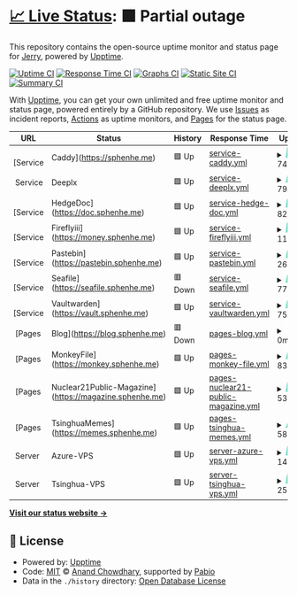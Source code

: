 # [📈 Live Status](https://status.sphenhe.me): <!--live status--> **🟧 Partial outage**

This repository contains the open-source uptime monitor and status page for [Jerry](https://status.sphenhe.me), powered by [Upptime](https://github.com/upptime/upptime).

[![Uptime CI](https://github.com/SphenHe/upptime/workflows/Uptime%20CI/badge.svg)](https://github.com/SphenHe/upptime/actions?query=workflow%3A%22Uptime+CI%22)
[![Response Time CI](https://github.com/SphenHe/upptime/workflows/Response%20Time%20CI/badge.svg)](https://github.com/SphenHe/upptime/actions?query=workflow%3A%22Response+Time+CI%22)
[![Graphs CI](https://github.com/SphenHe/upptime/workflows/Graphs%20CI/badge.svg)](https://github.com/SphenHe/upptime/actions?query=workflow%3A%22Graphs+CI%22)
[![Static Site CI](https://github.com/SphenHe/upptime/workflows/Static%20Site%20CI/badge.svg)](https://github.com/SphenHe/upptime/actions?query=workflow%3A%22Static+Site+CI%22)
[![Summary CI](https://github.com/SphenHe/upptime/workflows/Summary%20CI/badge.svg)](https://github.com/SphenHe/upptime/actions?query=workflow%3A%22Summary+CI%22)

With [Upptime](https://upptime.js.org), you can get your own unlimited and free uptime monitor and status page, powered entirely by a GitHub repository. We use [Issues](https://github.com/SphenHe/upptime/issues) as incident reports, [Actions](https://github.com/SphenHe/upptime/actions) as uptime monitors, and [Pages](https://status.sphenhe.me) for the status page.

<!--start: status pages-->
<!-- This summary is generated by Upptime (https://github.com/upptime/upptime) -->
<!-- Do not edit this manually, your changes will be overwritten -->
<!-- prettier-ignore -->
| URL | Status | History | Response Time | Uptime |
| --- | ------ | ------- | ------------- | ------ |
| <img alt="" src="https://icons.duckduckgo.com/ip3/sphenhe.me.ico" height="13"> [Service | Caddy](https://sphenhe.me) | 🟩 Up | [service-caddy.yml](https://github.com/SphenHe/upptime/commits/HEAD/history/service-caddy.yml) | <details><summary><img alt="Response time graph" src="./graphs/service-caddy/response-time-week.png" height="20"> 740ms</summary><br><a href="https://status.sphenhe.me/history/service-caddy"><img alt="Response time 677" src="https://img.shields.io/endpoint?url=https%3A%2F%2Fraw.githubusercontent.com%2FSphenHe%2Fupptime%2FHEAD%2Fapi%2Fservice-caddy%2Fresponse-time.json"></a><br><a href="https://status.sphenhe.me/history/service-caddy"><img alt="24-hour response time 713" src="https://img.shields.io/endpoint?url=https%3A%2F%2Fraw.githubusercontent.com%2FSphenHe%2Fupptime%2FHEAD%2Fapi%2Fservice-caddy%2Fresponse-time-day.json"></a><br><a href="https://status.sphenhe.me/history/service-caddy"><img alt="7-day response time 740" src="https://img.shields.io/endpoint?url=https%3A%2F%2Fraw.githubusercontent.com%2FSphenHe%2Fupptime%2FHEAD%2Fapi%2Fservice-caddy%2Fresponse-time-week.json"></a><br><a href="https://status.sphenhe.me/history/service-caddy"><img alt="30-day response time 710" src="https://img.shields.io/endpoint?url=https%3A%2F%2Fraw.githubusercontent.com%2FSphenHe%2Fupptime%2FHEAD%2Fapi%2Fservice-caddy%2Fresponse-time-month.json"></a><br><a href="https://status.sphenhe.me/history/service-caddy"><img alt="1-year response time 677" src="https://img.shields.io/endpoint?url=https%3A%2F%2Fraw.githubusercontent.com%2FSphenHe%2Fupptime%2FHEAD%2Fapi%2Fservice-caddy%2Fresponse-time-year.json"></a></details> | <details><summary><a href="https://status.sphenhe.me/history/service-caddy">100.00%</a></summary><a href="https://status.sphenhe.me/history/service-caddy"><img alt="All-time uptime 91.48%" src="https://img.shields.io/endpoint?url=https%3A%2F%2Fraw.githubusercontent.com%2FSphenHe%2Fupptime%2FHEAD%2Fapi%2Fservice-caddy%2Fuptime.json"></a><br><a href="https://status.sphenhe.me/history/service-caddy"><img alt="24-hour uptime 100.00%" src="https://img.shields.io/endpoint?url=https%3A%2F%2Fraw.githubusercontent.com%2FSphenHe%2Fupptime%2FHEAD%2Fapi%2Fservice-caddy%2Fuptime-day.json"></a><br><a href="https://status.sphenhe.me/history/service-caddy"><img alt="7-day uptime 100.00%" src="https://img.shields.io/endpoint?url=https%3A%2F%2Fraw.githubusercontent.com%2FSphenHe%2Fupptime%2FHEAD%2Fapi%2Fservice-caddy%2Fuptime-week.json"></a><br><a href="https://status.sphenhe.me/history/service-caddy"><img alt="30-day uptime 74.49%" src="https://img.shields.io/endpoint?url=https%3A%2F%2Fraw.githubusercontent.com%2FSphenHe%2Fupptime%2FHEAD%2Fapi%2Fservice-caddy%2Fuptime-month.json"></a><br><a href="https://status.sphenhe.me/history/service-caddy"><img alt="1-year uptime 91.48%" src="https://img.shields.io/endpoint?url=https%3A%2F%2Fraw.githubusercontent.com%2FSphenHe%2Fupptime%2FHEAD%2Fapi%2Fservice-caddy%2Fuptime-year.json"></a></details>
| <img alt="" src="https://icons.duckduckgo.com/ip3/null.ico" height="13"> Service | Deeplx | 🟩 Up | [service-deeplx.yml](https://github.com/SphenHe/upptime/commits/HEAD/history/service-deeplx.yml) | <details><summary><img alt="Response time graph" src="./graphs/service-deeplx/response-time-week.png" height="20"> 794ms</summary><br><a href="https://status.sphenhe.me/history/service-deeplx"><img alt="Response time 687" src="https://img.shields.io/endpoint?url=https%3A%2F%2Fraw.githubusercontent.com%2FSphenHe%2Fupptime%2FHEAD%2Fapi%2Fservice-deeplx%2Fresponse-time.json"></a><br><a href="https://status.sphenhe.me/history/service-deeplx"><img alt="24-hour response time 823" src="https://img.shields.io/endpoint?url=https%3A%2F%2Fraw.githubusercontent.com%2FSphenHe%2Fupptime%2FHEAD%2Fapi%2Fservice-deeplx%2Fresponse-time-day.json"></a><br><a href="https://status.sphenhe.me/history/service-deeplx"><img alt="7-day response time 794" src="https://img.shields.io/endpoint?url=https%3A%2F%2Fraw.githubusercontent.com%2FSphenHe%2Fupptime%2FHEAD%2Fapi%2Fservice-deeplx%2Fresponse-time-week.json"></a><br><a href="https://status.sphenhe.me/history/service-deeplx"><img alt="30-day response time 727" src="https://img.shields.io/endpoint?url=https%3A%2F%2Fraw.githubusercontent.com%2FSphenHe%2Fupptime%2FHEAD%2Fapi%2Fservice-deeplx%2Fresponse-time-month.json"></a><br><a href="https://status.sphenhe.me/history/service-deeplx"><img alt="1-year response time 687" src="https://img.shields.io/endpoint?url=https%3A%2F%2Fraw.githubusercontent.com%2FSphenHe%2Fupptime%2FHEAD%2Fapi%2Fservice-deeplx%2Fresponse-time-year.json"></a></details> | <details><summary><a href="https://status.sphenhe.me/history/service-deeplx">92.36%</a></summary><a href="https://status.sphenhe.me/history/service-deeplx"><img alt="All-time uptime 92.11%" src="https://img.shields.io/endpoint?url=https%3A%2F%2Fraw.githubusercontent.com%2FSphenHe%2Fupptime%2FHEAD%2Fapi%2Fservice-deeplx%2Fuptime.json"></a><br><a href="https://status.sphenhe.me/history/service-deeplx"><img alt="24-hour uptime 100.00%" src="https://img.shields.io/endpoint?url=https%3A%2F%2Fraw.githubusercontent.com%2FSphenHe%2Fupptime%2FHEAD%2Fapi%2Fservice-deeplx%2Fuptime-day.json"></a><br><a href="https://status.sphenhe.me/history/service-deeplx"><img alt="7-day uptime 92.36%" src="https://img.shields.io/endpoint?url=https%3A%2F%2Fraw.githubusercontent.com%2FSphenHe%2Fupptime%2FHEAD%2Fapi%2Fservice-deeplx%2Fuptime-week.json"></a><br><a href="https://status.sphenhe.me/history/service-deeplx"><img alt="30-day uptime 83.77%" src="https://img.shields.io/endpoint?url=https%3A%2F%2Fraw.githubusercontent.com%2FSphenHe%2Fupptime%2FHEAD%2Fapi%2Fservice-deeplx%2Fuptime-month.json"></a><br><a href="https://status.sphenhe.me/history/service-deeplx"><img alt="1-year uptime 92.11%" src="https://img.shields.io/endpoint?url=https%3A%2F%2Fraw.githubusercontent.com%2FSphenHe%2Fupptime%2FHEAD%2Fapi%2Fservice-deeplx%2Fuptime-year.json"></a></details>
| <img alt="" src="https://icons.duckduckgo.com/ip3/doc.sphenhe.me.ico" height="13"> [Service | HedgeDoc](https://doc.sphenhe.me) | 🟩 Up | [service-hedge-doc.yml](https://github.com/SphenHe/upptime/commits/HEAD/history/service-hedge-doc.yml) | <details><summary><img alt="Response time graph" src="./graphs/service-hedge-doc/response-time-week.png" height="20"> 827ms</summary><br><a href="https://status.sphenhe.me/history/service-hedge-doc"><img alt="Response time 865" src="https://img.shields.io/endpoint?url=https%3A%2F%2Fraw.githubusercontent.com%2FSphenHe%2Fupptime%2FHEAD%2Fapi%2Fservice-hedge-doc%2Fresponse-time.json"></a><br><a href="https://status.sphenhe.me/history/service-hedge-doc"><img alt="24-hour response time 761" src="https://img.shields.io/endpoint?url=https%3A%2F%2Fraw.githubusercontent.com%2FSphenHe%2Fupptime%2FHEAD%2Fapi%2Fservice-hedge-doc%2Fresponse-time-day.json"></a><br><a href="https://status.sphenhe.me/history/service-hedge-doc"><img alt="7-day response time 827" src="https://img.shields.io/endpoint?url=https%3A%2F%2Fraw.githubusercontent.com%2FSphenHe%2Fupptime%2FHEAD%2Fapi%2Fservice-hedge-doc%2Fresponse-time-week.json"></a><br><a href="https://status.sphenhe.me/history/service-hedge-doc"><img alt="30-day response time 702" src="https://img.shields.io/endpoint?url=https%3A%2F%2Fraw.githubusercontent.com%2FSphenHe%2Fupptime%2FHEAD%2Fapi%2Fservice-hedge-doc%2Fresponse-time-month.json"></a><br><a href="https://status.sphenhe.me/history/service-hedge-doc"><img alt="1-year response time 865" src="https://img.shields.io/endpoint?url=https%3A%2F%2Fraw.githubusercontent.com%2FSphenHe%2Fupptime%2FHEAD%2Fapi%2Fservice-hedge-doc%2Fresponse-time-year.json"></a></details> | <details><summary><a href="https://status.sphenhe.me/history/service-hedge-doc">92.36%</a></summary><a href="https://status.sphenhe.me/history/service-hedge-doc"><img alt="All-time uptime 92.12%" src="https://img.shields.io/endpoint?url=https%3A%2F%2Fraw.githubusercontent.com%2FSphenHe%2Fupptime%2FHEAD%2Fapi%2Fservice-hedge-doc%2Fuptime.json"></a><br><a href="https://status.sphenhe.me/history/service-hedge-doc"><img alt="24-hour uptime 100.00%" src="https://img.shields.io/endpoint?url=https%3A%2F%2Fraw.githubusercontent.com%2FSphenHe%2Fupptime%2FHEAD%2Fapi%2Fservice-hedge-doc%2Fuptime-day.json"></a><br><a href="https://status.sphenhe.me/history/service-hedge-doc"><img alt="7-day uptime 92.36%" src="https://img.shields.io/endpoint?url=https%3A%2F%2Fraw.githubusercontent.com%2FSphenHe%2Fupptime%2FHEAD%2Fapi%2Fservice-hedge-doc%2Fuptime-week.json"></a><br><a href="https://status.sphenhe.me/history/service-hedge-doc"><img alt="30-day uptime 83.77%" src="https://img.shields.io/endpoint?url=https%3A%2F%2Fraw.githubusercontent.com%2FSphenHe%2Fupptime%2FHEAD%2Fapi%2Fservice-hedge-doc%2Fuptime-month.json"></a><br><a href="https://status.sphenhe.me/history/service-hedge-doc"><img alt="1-year uptime 92.12%" src="https://img.shields.io/endpoint?url=https%3A%2F%2Fraw.githubusercontent.com%2FSphenHe%2Fupptime%2FHEAD%2Fapi%2Fservice-hedge-doc%2Fuptime-year.json"></a></details>
| <img alt="" src="https://icons.duckduckgo.com/ip3/money.sphenhe.me.ico" height="13"> [Service | Fireflyiii](https://money.sphenhe.me) | 🟩 Up | [service-fireflyiii.yml](https://github.com/SphenHe/upptime/commits/HEAD/history/service-fireflyiii.yml) | <details><summary><img alt="Response time graph" src="./graphs/service-fireflyiii/response-time-week.png" height="20"> 1150ms</summary><br><a href="https://status.sphenhe.me/history/service-fireflyiii"><img alt="Response time 1191" src="https://img.shields.io/endpoint?url=https%3A%2F%2Fraw.githubusercontent.com%2FSphenHe%2Fupptime%2FHEAD%2Fapi%2Fservice-fireflyiii%2Fresponse-time.json"></a><br><a href="https://status.sphenhe.me/history/service-fireflyiii"><img alt="24-hour response time 1209" src="https://img.shields.io/endpoint?url=https%3A%2F%2Fraw.githubusercontent.com%2FSphenHe%2Fupptime%2FHEAD%2Fapi%2Fservice-fireflyiii%2Fresponse-time-day.json"></a><br><a href="https://status.sphenhe.me/history/service-fireflyiii"><img alt="7-day response time 1150" src="https://img.shields.io/endpoint?url=https%3A%2F%2Fraw.githubusercontent.com%2FSphenHe%2Fupptime%2FHEAD%2Fapi%2Fservice-fireflyiii%2Fresponse-time-week.json"></a><br><a href="https://status.sphenhe.me/history/service-fireflyiii"><img alt="30-day response time 974" src="https://img.shields.io/endpoint?url=https%3A%2F%2Fraw.githubusercontent.com%2FSphenHe%2Fupptime%2FHEAD%2Fapi%2Fservice-fireflyiii%2Fresponse-time-month.json"></a><br><a href="https://status.sphenhe.me/history/service-fireflyiii"><img alt="1-year response time 1191" src="https://img.shields.io/endpoint?url=https%3A%2F%2Fraw.githubusercontent.com%2FSphenHe%2Fupptime%2FHEAD%2Fapi%2Fservice-fireflyiii%2Fresponse-time-year.json"></a></details> | <details><summary><a href="https://status.sphenhe.me/history/service-fireflyiii">92.36%</a></summary><a href="https://status.sphenhe.me/history/service-fireflyiii"><img alt="All-time uptime 92.09%" src="https://img.shields.io/endpoint?url=https%3A%2F%2Fraw.githubusercontent.com%2FSphenHe%2Fupptime%2FHEAD%2Fapi%2Fservice-fireflyiii%2Fuptime.json"></a><br><a href="https://status.sphenhe.me/history/service-fireflyiii"><img alt="24-hour uptime 100.00%" src="https://img.shields.io/endpoint?url=https%3A%2F%2Fraw.githubusercontent.com%2FSphenHe%2Fupptime%2FHEAD%2Fapi%2Fservice-fireflyiii%2Fuptime-day.json"></a><br><a href="https://status.sphenhe.me/history/service-fireflyiii"><img alt="7-day uptime 92.36%" src="https://img.shields.io/endpoint?url=https%3A%2F%2Fraw.githubusercontent.com%2FSphenHe%2Fupptime%2FHEAD%2Fapi%2Fservice-fireflyiii%2Fuptime-week.json"></a><br><a href="https://status.sphenhe.me/history/service-fireflyiii"><img alt="30-day uptime 83.77%" src="https://img.shields.io/endpoint?url=https%3A%2F%2Fraw.githubusercontent.com%2FSphenHe%2Fupptime%2FHEAD%2Fapi%2Fservice-fireflyiii%2Fuptime-month.json"></a><br><a href="https://status.sphenhe.me/history/service-fireflyiii"><img alt="1-year uptime 92.09%" src="https://img.shields.io/endpoint?url=https%3A%2F%2Fraw.githubusercontent.com%2FSphenHe%2Fupptime%2FHEAD%2Fapi%2Fservice-fireflyiii%2Fuptime-year.json"></a></details>
| <img alt="" src="https://icons.duckduckgo.com/ip3/pastebin.sphenhe.me.ico" height="13"> [Service | Pastebin](https://pastebin.sphenhe.me) | 🟩 Up | [service-pastebin.yml](https://github.com/SphenHe/upptime/commits/HEAD/history/service-pastebin.yml) | <details><summary><img alt="Response time graph" src="./graphs/service-pastebin/response-time-week.png" height="20"> 269ms</summary><br><a href="https://status.sphenhe.me/history/service-pastebin"><img alt="Response time 221" src="https://img.shields.io/endpoint?url=https%3A%2F%2Fraw.githubusercontent.com%2FSphenHe%2Fupptime%2FHEAD%2Fapi%2Fservice-pastebin%2Fresponse-time.json"></a><br><a href="https://status.sphenhe.me/history/service-pastebin"><img alt="24-hour response time 137" src="https://img.shields.io/endpoint?url=https%3A%2F%2Fraw.githubusercontent.com%2FSphenHe%2Fupptime%2FHEAD%2Fapi%2Fservice-pastebin%2Fresponse-time-day.json"></a><br><a href="https://status.sphenhe.me/history/service-pastebin"><img alt="7-day response time 269" src="https://img.shields.io/endpoint?url=https%3A%2F%2Fraw.githubusercontent.com%2FSphenHe%2Fupptime%2FHEAD%2Fapi%2Fservice-pastebin%2Fresponse-time-week.json"></a><br><a href="https://status.sphenhe.me/history/service-pastebin"><img alt="30-day response time 204" src="https://img.shields.io/endpoint?url=https%3A%2F%2Fraw.githubusercontent.com%2FSphenHe%2Fupptime%2FHEAD%2Fapi%2Fservice-pastebin%2Fresponse-time-month.json"></a><br><a href="https://status.sphenhe.me/history/service-pastebin"><img alt="1-year response time 221" src="https://img.shields.io/endpoint?url=https%3A%2F%2Fraw.githubusercontent.com%2FSphenHe%2Fupptime%2FHEAD%2Fapi%2Fservice-pastebin%2Fresponse-time-year.json"></a></details> | <details><summary><a href="https://status.sphenhe.me/history/service-pastebin">100.00%</a></summary><a href="https://status.sphenhe.me/history/service-pastebin"><img alt="All-time uptime 100.00%" src="https://img.shields.io/endpoint?url=https%3A%2F%2Fraw.githubusercontent.com%2FSphenHe%2Fupptime%2FHEAD%2Fapi%2Fservice-pastebin%2Fuptime.json"></a><br><a href="https://status.sphenhe.me/history/service-pastebin"><img alt="24-hour uptime 100.00%" src="https://img.shields.io/endpoint?url=https%3A%2F%2Fraw.githubusercontent.com%2FSphenHe%2Fupptime%2FHEAD%2Fapi%2Fservice-pastebin%2Fuptime-day.json"></a><br><a href="https://status.sphenhe.me/history/service-pastebin"><img alt="7-day uptime 100.00%" src="https://img.shields.io/endpoint?url=https%3A%2F%2Fraw.githubusercontent.com%2FSphenHe%2Fupptime%2FHEAD%2Fapi%2Fservice-pastebin%2Fuptime-week.json"></a><br><a href="https://status.sphenhe.me/history/service-pastebin"><img alt="30-day uptime 100.00%" src="https://img.shields.io/endpoint?url=https%3A%2F%2Fraw.githubusercontent.com%2FSphenHe%2Fupptime%2FHEAD%2Fapi%2Fservice-pastebin%2Fuptime-month.json"></a><br><a href="https://status.sphenhe.me/history/service-pastebin"><img alt="1-year uptime 100.00%" src="https://img.shields.io/endpoint?url=https%3A%2F%2Fraw.githubusercontent.com%2FSphenHe%2Fupptime%2FHEAD%2Fapi%2Fservice-pastebin%2Fuptime-year.json"></a></details>
| <img alt="" src="https://icons.duckduckgo.com/ip3/seafile.sphenhe.me.ico" height="13"> [Service | Seafile](https://seafile.sphenhe.me) | 🟥 Down | [service-seafile.yml](https://github.com/SphenHe/upptime/commits/HEAD/history/service-seafile.yml) | <details><summary><img alt="Response time graph" src="./graphs/service-seafile/response-time-week.png" height="20"> 776ms</summary><br><a href="https://status.sphenhe.me/history/service-seafile"><img alt="Response time 1003" src="https://img.shields.io/endpoint?url=https%3A%2F%2Fraw.githubusercontent.com%2FSphenHe%2Fupptime%2FHEAD%2Fapi%2Fservice-seafile%2Fresponse-time.json"></a><br><a href="https://status.sphenhe.me/history/service-seafile"><img alt="24-hour response time 773" src="https://img.shields.io/endpoint?url=https%3A%2F%2Fraw.githubusercontent.com%2FSphenHe%2Fupptime%2FHEAD%2Fapi%2Fservice-seafile%2Fresponse-time-day.json"></a><br><a href="https://status.sphenhe.me/history/service-seafile"><img alt="7-day response time 776" src="https://img.shields.io/endpoint?url=https%3A%2F%2Fraw.githubusercontent.com%2FSphenHe%2Fupptime%2FHEAD%2Fapi%2Fservice-seafile%2Fresponse-time-week.json"></a><br><a href="https://status.sphenhe.me/history/service-seafile"><img alt="30-day response time 913" src="https://img.shields.io/endpoint?url=https%3A%2F%2Fraw.githubusercontent.com%2FSphenHe%2Fupptime%2FHEAD%2Fapi%2Fservice-seafile%2Fresponse-time-month.json"></a><br><a href="https://status.sphenhe.me/history/service-seafile"><img alt="1-year response time 1003" src="https://img.shields.io/endpoint?url=https%3A%2F%2Fraw.githubusercontent.com%2FSphenHe%2Fupptime%2FHEAD%2Fapi%2Fservice-seafile%2Fresponse-time-year.json"></a></details> | <details><summary><a href="https://status.sphenhe.me/history/service-seafile">0.00%</a></summary><a href="https://status.sphenhe.me/history/service-seafile"><img alt="All-time uptime 85.05%" src="https://img.shields.io/endpoint?url=https%3A%2F%2Fraw.githubusercontent.com%2FSphenHe%2Fupptime%2FHEAD%2Fapi%2Fservice-seafile%2Fuptime.json"></a><br><a href="https://status.sphenhe.me/history/service-seafile"><img alt="24-hour uptime 0.00%" src="https://img.shields.io/endpoint?url=https%3A%2F%2Fraw.githubusercontent.com%2FSphenHe%2Fupptime%2FHEAD%2Fapi%2Fservice-seafile%2Fuptime-day.json"></a><br><a href="https://status.sphenhe.me/history/service-seafile"><img alt="7-day uptime 0.00%" src="https://img.shields.io/endpoint?url=https%3A%2F%2Fraw.githubusercontent.com%2FSphenHe%2Fupptime%2FHEAD%2Fapi%2Fservice-seafile%2Fuptime-week.json"></a><br><a href="https://status.sphenhe.me/history/service-seafile"><img alt="30-day uptime 62.52%" src="https://img.shields.io/endpoint?url=https%3A%2F%2Fraw.githubusercontent.com%2FSphenHe%2Fupptime%2FHEAD%2Fapi%2Fservice-seafile%2Fuptime-month.json"></a><br><a href="https://status.sphenhe.me/history/service-seafile"><img alt="1-year uptime 85.05%" src="https://img.shields.io/endpoint?url=https%3A%2F%2Fraw.githubusercontent.com%2FSphenHe%2Fupptime%2FHEAD%2Fapi%2Fservice-seafile%2Fuptime-year.json"></a></details>
| <img alt="" src="https://icons.duckduckgo.com/ip3/vault.sphenhe.me.ico" height="13"> [Service | Vaultwarden](https://vault.sphenhe.me) | 🟩 Up | [service-vaultwarden.yml](https://github.com/SphenHe/upptime/commits/HEAD/history/service-vaultwarden.yml) | <details><summary><img alt="Response time graph" src="./graphs/service-vaultwarden/response-time-week.png" height="20"> 754ms</summary><br><a href="https://status.sphenhe.me/history/service-vaultwarden"><img alt="Response time 610" src="https://img.shields.io/endpoint?url=https%3A%2F%2Fraw.githubusercontent.com%2FSphenHe%2Fupptime%2FHEAD%2Fapi%2Fservice-vaultwarden%2Fresponse-time.json"></a><br><a href="https://status.sphenhe.me/history/service-vaultwarden"><img alt="24-hour response time 848" src="https://img.shields.io/endpoint?url=https%3A%2F%2Fraw.githubusercontent.com%2FSphenHe%2Fupptime%2FHEAD%2Fapi%2Fservice-vaultwarden%2Fresponse-time-day.json"></a><br><a href="https://status.sphenhe.me/history/service-vaultwarden"><img alt="7-day response time 754" src="https://img.shields.io/endpoint?url=https%3A%2F%2Fraw.githubusercontent.com%2FSphenHe%2Fupptime%2FHEAD%2Fapi%2Fservice-vaultwarden%2Fresponse-time-week.json"></a><br><a href="https://status.sphenhe.me/history/service-vaultwarden"><img alt="30-day response time 615" src="https://img.shields.io/endpoint?url=https%3A%2F%2Fraw.githubusercontent.com%2FSphenHe%2Fupptime%2FHEAD%2Fapi%2Fservice-vaultwarden%2Fresponse-time-month.json"></a><br><a href="https://status.sphenhe.me/history/service-vaultwarden"><img alt="1-year response time 610" src="https://img.shields.io/endpoint?url=https%3A%2F%2Fraw.githubusercontent.com%2FSphenHe%2Fupptime%2FHEAD%2Fapi%2Fservice-vaultwarden%2Fresponse-time-year.json"></a></details> | <details><summary><a href="https://status.sphenhe.me/history/service-vaultwarden">92.36%</a></summary><a href="https://status.sphenhe.me/history/service-vaultwarden"><img alt="All-time uptime 91.67%" src="https://img.shields.io/endpoint?url=https%3A%2F%2Fraw.githubusercontent.com%2FSphenHe%2Fupptime%2FHEAD%2Fapi%2Fservice-vaultwarden%2Fuptime.json"></a><br><a href="https://status.sphenhe.me/history/service-vaultwarden"><img alt="24-hour uptime 100.00%" src="https://img.shields.io/endpoint?url=https%3A%2F%2Fraw.githubusercontent.com%2FSphenHe%2Fupptime%2FHEAD%2Fapi%2Fservice-vaultwarden%2Fuptime-day.json"></a><br><a href="https://status.sphenhe.me/history/service-vaultwarden"><img alt="7-day uptime 92.36%" src="https://img.shields.io/endpoint?url=https%3A%2F%2Fraw.githubusercontent.com%2FSphenHe%2Fupptime%2FHEAD%2Fapi%2Fservice-vaultwarden%2Fuptime-week.json"></a><br><a href="https://status.sphenhe.me/history/service-vaultwarden"><img alt="30-day uptime 81.50%" src="https://img.shields.io/endpoint?url=https%3A%2F%2Fraw.githubusercontent.com%2FSphenHe%2Fupptime%2FHEAD%2Fapi%2Fservice-vaultwarden%2Fuptime-month.json"></a><br><a href="https://status.sphenhe.me/history/service-vaultwarden"><img alt="1-year uptime 91.67%" src="https://img.shields.io/endpoint?url=https%3A%2F%2Fraw.githubusercontent.com%2FSphenHe%2Fupptime%2FHEAD%2Fapi%2Fservice-vaultwarden%2Fuptime-year.json"></a></details>
| <img alt="" src="https://icons.duckduckgo.com/ip3/blog.sphenhe.me.ico" height="13"> [Pages | Blog](https://blog.sphenhe.me) | 🟥 Down | [pages-blog.yml](https://github.com/SphenHe/upptime/commits/HEAD/history/pages-blog.yml) | <details><summary><img alt="Response time graph" src="./graphs/pages-blog/response-time-week.png" height="20"> 0ms</summary><br><a href="https://status.sphenhe.me/history/pages-blog"><img alt="Response time 145" src="https://img.shields.io/endpoint?url=https%3A%2F%2Fraw.githubusercontent.com%2FSphenHe%2Fupptime%2FHEAD%2Fapi%2Fpages-blog%2Fresponse-time.json"></a><br><a href="https://status.sphenhe.me/history/pages-blog"><img alt="24-hour response time 0" src="https://img.shields.io/endpoint?url=https%3A%2F%2Fraw.githubusercontent.com%2FSphenHe%2Fupptime%2FHEAD%2Fapi%2Fpages-blog%2Fresponse-time-day.json"></a><br><a href="https://status.sphenhe.me/history/pages-blog"><img alt="7-day response time 0" src="https://img.shields.io/endpoint?url=https%3A%2F%2Fraw.githubusercontent.com%2FSphenHe%2Fupptime%2FHEAD%2Fapi%2Fpages-blog%2Fresponse-time-week.json"></a><br><a href="https://status.sphenhe.me/history/pages-blog"><img alt="30-day response time 0" src="https://img.shields.io/endpoint?url=https%3A%2F%2Fraw.githubusercontent.com%2FSphenHe%2Fupptime%2FHEAD%2Fapi%2Fpages-blog%2Fresponse-time-month.json"></a><br><a href="https://status.sphenhe.me/history/pages-blog"><img alt="1-year response time 145" src="https://img.shields.io/endpoint?url=https%3A%2F%2Fraw.githubusercontent.com%2FSphenHe%2Fupptime%2FHEAD%2Fapi%2Fpages-blog%2Fresponse-time-year.json"></a></details> | <details><summary><a href="https://status.sphenhe.me/history/pages-blog">0.00%</a></summary><a href="https://status.sphenhe.me/history/pages-blog"><img alt="All-time uptime 16.31%" src="https://img.shields.io/endpoint?url=https%3A%2F%2Fraw.githubusercontent.com%2FSphenHe%2Fupptime%2FHEAD%2Fapi%2Fpages-blog%2Fuptime.json"></a><br><a href="https://status.sphenhe.me/history/pages-blog"><img alt="24-hour uptime 0.00%" src="https://img.shields.io/endpoint?url=https%3A%2F%2Fraw.githubusercontent.com%2FSphenHe%2Fupptime%2FHEAD%2Fapi%2Fpages-blog%2Fuptime-day.json"></a><br><a href="https://status.sphenhe.me/history/pages-blog"><img alt="7-day uptime 0.00%" src="https://img.shields.io/endpoint?url=https%3A%2F%2Fraw.githubusercontent.com%2FSphenHe%2Fupptime%2FHEAD%2Fapi%2Fpages-blog%2Fuptime-week.json"></a><br><a href="https://status.sphenhe.me/history/pages-blog"><img alt="30-day uptime 0.00%" src="https://img.shields.io/endpoint?url=https%3A%2F%2Fraw.githubusercontent.com%2FSphenHe%2Fupptime%2FHEAD%2Fapi%2Fpages-blog%2Fuptime-month.json"></a><br><a href="https://status.sphenhe.me/history/pages-blog"><img alt="1-year uptime 16.31%" src="https://img.shields.io/endpoint?url=https%3A%2F%2Fraw.githubusercontent.com%2FSphenHe%2Fupptime%2FHEAD%2Fapi%2Fpages-blog%2Fuptime-year.json"></a></details>
| <img alt="" src="https://icons.duckduckgo.com/ip3/monkey.sphenhe.me.ico" height="13"> [Pages | MonkeyFile](https://monkey.sphenhe.me) | 🟩 Up | [pages-monkey-file.yml](https://github.com/SphenHe/upptime/commits/HEAD/history/pages-monkey-file.yml) | <details><summary><img alt="Response time graph" src="./graphs/pages-monkey-file/response-time-week.png" height="20"> 832ms</summary><br><a href="https://status.sphenhe.me/history/pages-monkey-file"><img alt="Response time 504" src="https://img.shields.io/endpoint?url=https%3A%2F%2Fraw.githubusercontent.com%2FSphenHe%2Fupptime%2FHEAD%2Fapi%2Fpages-monkey-file%2Fresponse-time.json"></a><br><a href="https://status.sphenhe.me/history/pages-monkey-file"><img alt="24-hour response time 1067" src="https://img.shields.io/endpoint?url=https%3A%2F%2Fraw.githubusercontent.com%2FSphenHe%2Fupptime%2FHEAD%2Fapi%2Fpages-monkey-file%2Fresponse-time-day.json"></a><br><a href="https://status.sphenhe.me/history/pages-monkey-file"><img alt="7-day response time 832" src="https://img.shields.io/endpoint?url=https%3A%2F%2Fraw.githubusercontent.com%2FSphenHe%2Fupptime%2FHEAD%2Fapi%2Fpages-monkey-file%2Fresponse-time-week.json"></a><br><a href="https://status.sphenhe.me/history/pages-monkey-file"><img alt="30-day response time 866" src="https://img.shields.io/endpoint?url=https%3A%2F%2Fraw.githubusercontent.com%2FSphenHe%2Fupptime%2FHEAD%2Fapi%2Fpages-monkey-file%2Fresponse-time-month.json"></a><br><a href="https://status.sphenhe.me/history/pages-monkey-file"><img alt="1-year response time 504" src="https://img.shields.io/endpoint?url=https%3A%2F%2Fraw.githubusercontent.com%2FSphenHe%2Fupptime%2FHEAD%2Fapi%2Fpages-monkey-file%2Fresponse-time-year.json"></a></details> | <details><summary><a href="https://status.sphenhe.me/history/pages-monkey-file">100.00%</a></summary><a href="https://status.sphenhe.me/history/pages-monkey-file"><img alt="All-time uptime 100.00%" src="https://img.shields.io/endpoint?url=https%3A%2F%2Fraw.githubusercontent.com%2FSphenHe%2Fupptime%2FHEAD%2Fapi%2Fpages-monkey-file%2Fuptime.json"></a><br><a href="https://status.sphenhe.me/history/pages-monkey-file"><img alt="24-hour uptime 100.00%" src="https://img.shields.io/endpoint?url=https%3A%2F%2Fraw.githubusercontent.com%2FSphenHe%2Fupptime%2FHEAD%2Fapi%2Fpages-monkey-file%2Fuptime-day.json"></a><br><a href="https://status.sphenhe.me/history/pages-monkey-file"><img alt="7-day uptime 100.00%" src="https://img.shields.io/endpoint?url=https%3A%2F%2Fraw.githubusercontent.com%2FSphenHe%2Fupptime%2FHEAD%2Fapi%2Fpages-monkey-file%2Fuptime-week.json"></a><br><a href="https://status.sphenhe.me/history/pages-monkey-file"><img alt="30-day uptime 100.00%" src="https://img.shields.io/endpoint?url=https%3A%2F%2Fraw.githubusercontent.com%2FSphenHe%2Fupptime%2FHEAD%2Fapi%2Fpages-monkey-file%2Fuptime-month.json"></a><br><a href="https://status.sphenhe.me/history/pages-monkey-file"><img alt="1-year uptime 100.00%" src="https://img.shields.io/endpoint?url=https%3A%2F%2Fraw.githubusercontent.com%2FSphenHe%2Fupptime%2FHEAD%2Fapi%2Fpages-monkey-file%2Fuptime-year.json"></a></details>
| <img alt="" src="https://icons.duckduckgo.com/ip3/magazine.sphenhe.me.ico" height="13"> [Pages | Nuclear21Public-Magazine](https://magazine.sphenhe.me) | 🟩 Up | [pages-nuclear21-public-magazine.yml](https://github.com/SphenHe/upptime/commits/HEAD/history/pages-nuclear21-public-magazine.yml) | <details><summary><img alt="Response time graph" src="./graphs/pages-nuclear21-public-magazine/response-time-week.png" height="20"> 535ms</summary><br><a href="https://status.sphenhe.me/history/pages-nuclear21-public-magazine"><img alt="Response time 404" src="https://img.shields.io/endpoint?url=https%3A%2F%2Fraw.githubusercontent.com%2FSphenHe%2Fupptime%2FHEAD%2Fapi%2Fpages-nuclear21-public-magazine%2Fresponse-time.json"></a><br><a href="https://status.sphenhe.me/history/pages-nuclear21-public-magazine"><img alt="24-hour response time 477" src="https://img.shields.io/endpoint?url=https%3A%2F%2Fraw.githubusercontent.com%2FSphenHe%2Fupptime%2FHEAD%2Fapi%2Fpages-nuclear21-public-magazine%2Fresponse-time-day.json"></a><br><a href="https://status.sphenhe.me/history/pages-nuclear21-public-magazine"><img alt="7-day response time 535" src="https://img.shields.io/endpoint?url=https%3A%2F%2Fraw.githubusercontent.com%2FSphenHe%2Fupptime%2FHEAD%2Fapi%2Fpages-nuclear21-public-magazine%2Fresponse-time-week.json"></a><br><a href="https://status.sphenhe.me/history/pages-nuclear21-public-magazine"><img alt="30-day response time 654" src="https://img.shields.io/endpoint?url=https%3A%2F%2Fraw.githubusercontent.com%2FSphenHe%2Fupptime%2FHEAD%2Fapi%2Fpages-nuclear21-public-magazine%2Fresponse-time-month.json"></a><br><a href="https://status.sphenhe.me/history/pages-nuclear21-public-magazine"><img alt="1-year response time 404" src="https://img.shields.io/endpoint?url=https%3A%2F%2Fraw.githubusercontent.com%2FSphenHe%2Fupptime%2FHEAD%2Fapi%2Fpages-nuclear21-public-magazine%2Fresponse-time-year.json"></a></details> | <details><summary><a href="https://status.sphenhe.me/history/pages-nuclear21-public-magazine">100.00%</a></summary><a href="https://status.sphenhe.me/history/pages-nuclear21-public-magazine"><img alt="All-time uptime 100.00%" src="https://img.shields.io/endpoint?url=https%3A%2F%2Fraw.githubusercontent.com%2FSphenHe%2Fupptime%2FHEAD%2Fapi%2Fpages-nuclear21-public-magazine%2Fuptime.json"></a><br><a href="https://status.sphenhe.me/history/pages-nuclear21-public-magazine"><img alt="24-hour uptime 100.00%" src="https://img.shields.io/endpoint?url=https%3A%2F%2Fraw.githubusercontent.com%2FSphenHe%2Fupptime%2FHEAD%2Fapi%2Fpages-nuclear21-public-magazine%2Fuptime-day.json"></a><br><a href="https://status.sphenhe.me/history/pages-nuclear21-public-magazine"><img alt="7-day uptime 100.00%" src="https://img.shields.io/endpoint?url=https%3A%2F%2Fraw.githubusercontent.com%2FSphenHe%2Fupptime%2FHEAD%2Fapi%2Fpages-nuclear21-public-magazine%2Fuptime-week.json"></a><br><a href="https://status.sphenhe.me/history/pages-nuclear21-public-magazine"><img alt="30-day uptime 100.00%" src="https://img.shields.io/endpoint?url=https%3A%2F%2Fraw.githubusercontent.com%2FSphenHe%2Fupptime%2FHEAD%2Fapi%2Fpages-nuclear21-public-magazine%2Fuptime-month.json"></a><br><a href="https://status.sphenhe.me/history/pages-nuclear21-public-magazine"><img alt="1-year uptime 100.00%" src="https://img.shields.io/endpoint?url=https%3A%2F%2Fraw.githubusercontent.com%2FSphenHe%2Fupptime%2FHEAD%2Fapi%2Fpages-nuclear21-public-magazine%2Fuptime-year.json"></a></details>
| <img alt="" src="https://icons.duckduckgo.com/ip3/memes.sphenhe.me.ico" height="13"> [Pages | TsinghuaMemes](https://memes.sphenhe.me) | 🟩 Up | [pages-tsinghua-memes.yml](https://github.com/SphenHe/upptime/commits/HEAD/history/pages-tsinghua-memes.yml) | <details><summary><img alt="Response time graph" src="./graphs/pages-tsinghua-memes/response-time-week.png" height="20"> 589ms</summary><br><a href="https://status.sphenhe.me/history/pages-tsinghua-memes"><img alt="Response time 404" src="https://img.shields.io/endpoint?url=https%3A%2F%2Fraw.githubusercontent.com%2FSphenHe%2Fupptime%2FHEAD%2Fapi%2Fpages-tsinghua-memes%2Fresponse-time.json"></a><br><a href="https://status.sphenhe.me/history/pages-tsinghua-memes"><img alt="24-hour response time 698" src="https://img.shields.io/endpoint?url=https%3A%2F%2Fraw.githubusercontent.com%2FSphenHe%2Fupptime%2FHEAD%2Fapi%2Fpages-tsinghua-memes%2Fresponse-time-day.json"></a><br><a href="https://status.sphenhe.me/history/pages-tsinghua-memes"><img alt="7-day response time 589" src="https://img.shields.io/endpoint?url=https%3A%2F%2Fraw.githubusercontent.com%2FSphenHe%2Fupptime%2FHEAD%2Fapi%2Fpages-tsinghua-memes%2Fresponse-time-week.json"></a><br><a href="https://status.sphenhe.me/history/pages-tsinghua-memes"><img alt="30-day response time 587" src="https://img.shields.io/endpoint?url=https%3A%2F%2Fraw.githubusercontent.com%2FSphenHe%2Fupptime%2FHEAD%2Fapi%2Fpages-tsinghua-memes%2Fresponse-time-month.json"></a><br><a href="https://status.sphenhe.me/history/pages-tsinghua-memes"><img alt="1-year response time 404" src="https://img.shields.io/endpoint?url=https%3A%2F%2Fraw.githubusercontent.com%2FSphenHe%2Fupptime%2FHEAD%2Fapi%2Fpages-tsinghua-memes%2Fresponse-time-year.json"></a></details> | <details><summary><a href="https://status.sphenhe.me/history/pages-tsinghua-memes">100.00%</a></summary><a href="https://status.sphenhe.me/history/pages-tsinghua-memes"><img alt="All-time uptime 100.00%" src="https://img.shields.io/endpoint?url=https%3A%2F%2Fraw.githubusercontent.com%2FSphenHe%2Fupptime%2FHEAD%2Fapi%2Fpages-tsinghua-memes%2Fuptime.json"></a><br><a href="https://status.sphenhe.me/history/pages-tsinghua-memes"><img alt="24-hour uptime 100.00%" src="https://img.shields.io/endpoint?url=https%3A%2F%2Fraw.githubusercontent.com%2FSphenHe%2Fupptime%2FHEAD%2Fapi%2Fpages-tsinghua-memes%2Fuptime-day.json"></a><br><a href="https://status.sphenhe.me/history/pages-tsinghua-memes"><img alt="7-day uptime 100.00%" src="https://img.shields.io/endpoint?url=https%3A%2F%2Fraw.githubusercontent.com%2FSphenHe%2Fupptime%2FHEAD%2Fapi%2Fpages-tsinghua-memes%2Fuptime-week.json"></a><br><a href="https://status.sphenhe.me/history/pages-tsinghua-memes"><img alt="30-day uptime 100.00%" src="https://img.shields.io/endpoint?url=https%3A%2F%2Fraw.githubusercontent.com%2FSphenHe%2Fupptime%2FHEAD%2Fapi%2Fpages-tsinghua-memes%2Fuptime-month.json"></a><br><a href="https://status.sphenhe.me/history/pages-tsinghua-memes"><img alt="1-year uptime 100.00%" src="https://img.shields.io/endpoint?url=https%3A%2F%2Fraw.githubusercontent.com%2FSphenHe%2Fupptime%2FHEAD%2Fapi%2Fpages-tsinghua-memes%2Fuptime-year.json"></a></details>
| <img alt="" src="https://icons.duckduckgo.com/ip3/null.ico" height="13"> Server | Azure-VPS | 🟩 Up | [server-azure-vps.yml](https://github.com/SphenHe/upptime/commits/HEAD/history/server-azure-vps.yml) | <details><summary><img alt="Response time graph" src="./graphs/server-azure-vps/response-time-week.png" height="20"> 148ms</summary><br><a href="https://status.sphenhe.me/history/server-azure-vps"><img alt="Response time 136" src="https://img.shields.io/endpoint?url=https%3A%2F%2Fraw.githubusercontent.com%2FSphenHe%2Fupptime%2FHEAD%2Fapi%2Fserver-azure-vps%2Fresponse-time.json"></a><br><a href="https://status.sphenhe.me/history/server-azure-vps"><img alt="24-hour response time 166" src="https://img.shields.io/endpoint?url=https%3A%2F%2Fraw.githubusercontent.com%2FSphenHe%2Fupptime%2FHEAD%2Fapi%2Fserver-azure-vps%2Fresponse-time-day.json"></a><br><a href="https://status.sphenhe.me/history/server-azure-vps"><img alt="7-day response time 148" src="https://img.shields.io/endpoint?url=https%3A%2F%2Fraw.githubusercontent.com%2FSphenHe%2Fupptime%2FHEAD%2Fapi%2Fserver-azure-vps%2Fresponse-time-week.json"></a><br><a href="https://status.sphenhe.me/history/server-azure-vps"><img alt="30-day response time 141" src="https://img.shields.io/endpoint?url=https%3A%2F%2Fraw.githubusercontent.com%2FSphenHe%2Fupptime%2FHEAD%2Fapi%2Fserver-azure-vps%2Fresponse-time-month.json"></a><br><a href="https://status.sphenhe.me/history/server-azure-vps"><img alt="1-year response time 136" src="https://img.shields.io/endpoint?url=https%3A%2F%2Fraw.githubusercontent.com%2FSphenHe%2Fupptime%2FHEAD%2Fapi%2Fserver-azure-vps%2Fresponse-time-year.json"></a></details> | <details><summary><a href="https://status.sphenhe.me/history/server-azure-vps">100.00%</a></summary><a href="https://status.sphenhe.me/history/server-azure-vps"><img alt="All-time uptime 91.51%" src="https://img.shields.io/endpoint?url=https%3A%2F%2Fraw.githubusercontent.com%2FSphenHe%2Fupptime%2FHEAD%2Fapi%2Fserver-azure-vps%2Fuptime.json"></a><br><a href="https://status.sphenhe.me/history/server-azure-vps"><img alt="24-hour uptime 100.00%" src="https://img.shields.io/endpoint?url=https%3A%2F%2Fraw.githubusercontent.com%2FSphenHe%2Fupptime%2FHEAD%2Fapi%2Fserver-azure-vps%2Fuptime-day.json"></a><br><a href="https://status.sphenhe.me/history/server-azure-vps"><img alt="7-day uptime 100.00%" src="https://img.shields.io/endpoint?url=https%3A%2F%2Fraw.githubusercontent.com%2FSphenHe%2Fupptime%2FHEAD%2Fapi%2Fserver-azure-vps%2Fuptime-week.json"></a><br><a href="https://status.sphenhe.me/history/server-azure-vps"><img alt="30-day uptime 74.49%" src="https://img.shields.io/endpoint?url=https%3A%2F%2Fraw.githubusercontent.com%2FSphenHe%2Fupptime%2FHEAD%2Fapi%2Fserver-azure-vps%2Fuptime-month.json"></a><br><a href="https://status.sphenhe.me/history/server-azure-vps"><img alt="1-year uptime 91.51%" src="https://img.shields.io/endpoint?url=https%3A%2F%2Fraw.githubusercontent.com%2FSphenHe%2Fupptime%2FHEAD%2Fapi%2Fserver-azure-vps%2Fuptime-year.json"></a></details>
| <img alt="" src="https://icons.duckduckgo.com/ip3/null.ico" height="13"> Server | Tsinghua-VPS | 🟩 Up | [server-tsinghua-vps.yml](https://github.com/SphenHe/upptime/commits/HEAD/history/server-tsinghua-vps.yml) | <details><summary><img alt="Response time graph" src="./graphs/server-tsinghua-vps/response-time-week.png" height="20"> 257ms</summary><br><a href="https://status.sphenhe.me/history/server-tsinghua-vps"><img alt="Response time 250" src="https://img.shields.io/endpoint?url=https%3A%2F%2Fraw.githubusercontent.com%2FSphenHe%2Fupptime%2FHEAD%2Fapi%2Fserver-tsinghua-vps%2Fresponse-time.json"></a><br><a href="https://status.sphenhe.me/history/server-tsinghua-vps"><img alt="24-hour response time 267" src="https://img.shields.io/endpoint?url=https%3A%2F%2Fraw.githubusercontent.com%2FSphenHe%2Fupptime%2FHEAD%2Fapi%2Fserver-tsinghua-vps%2Fresponse-time-day.json"></a><br><a href="https://status.sphenhe.me/history/server-tsinghua-vps"><img alt="7-day response time 257" src="https://img.shields.io/endpoint?url=https%3A%2F%2Fraw.githubusercontent.com%2FSphenHe%2Fupptime%2FHEAD%2Fapi%2Fserver-tsinghua-vps%2Fresponse-time-week.json"></a><br><a href="https://status.sphenhe.me/history/server-tsinghua-vps"><img alt="30-day response time 257" src="https://img.shields.io/endpoint?url=https%3A%2F%2Fraw.githubusercontent.com%2FSphenHe%2Fupptime%2FHEAD%2Fapi%2Fserver-tsinghua-vps%2Fresponse-time-month.json"></a><br><a href="https://status.sphenhe.me/history/server-tsinghua-vps"><img alt="1-year response time 250" src="https://img.shields.io/endpoint?url=https%3A%2F%2Fraw.githubusercontent.com%2FSphenHe%2Fupptime%2FHEAD%2Fapi%2Fserver-tsinghua-vps%2Fresponse-time-year.json"></a></details> | <details><summary><a href="https://status.sphenhe.me/history/server-tsinghua-vps">92.56%</a></summary><a href="https://status.sphenhe.me/history/server-tsinghua-vps"><img alt="All-time uptime 92.19%" src="https://img.shields.io/endpoint?url=https%3A%2F%2Fraw.githubusercontent.com%2FSphenHe%2Fupptime%2FHEAD%2Fapi%2Fserver-tsinghua-vps%2Fuptime.json"></a><br><a href="https://status.sphenhe.me/history/server-tsinghua-vps"><img alt="24-hour uptime 100.00%" src="https://img.shields.io/endpoint?url=https%3A%2F%2Fraw.githubusercontent.com%2FSphenHe%2Fupptime%2FHEAD%2Fapi%2Fserver-tsinghua-vps%2Fuptime-day.json"></a><br><a href="https://status.sphenhe.me/history/server-tsinghua-vps"><img alt="7-day uptime 92.56%" src="https://img.shields.io/endpoint?url=https%3A%2F%2Fraw.githubusercontent.com%2FSphenHe%2Fupptime%2FHEAD%2Fapi%2Fserver-tsinghua-vps%2Fuptime-week.json"></a><br><a href="https://status.sphenhe.me/history/server-tsinghua-vps"><img alt="30-day uptime 83.87%" src="https://img.shields.io/endpoint?url=https%3A%2F%2Fraw.githubusercontent.com%2FSphenHe%2Fupptime%2FHEAD%2Fapi%2Fserver-tsinghua-vps%2Fuptime-month.json"></a><br><a href="https://status.sphenhe.me/history/server-tsinghua-vps"><img alt="1-year uptime 92.19%" src="https://img.shields.io/endpoint?url=https%3A%2F%2Fraw.githubusercontent.com%2FSphenHe%2Fupptime%2FHEAD%2Fapi%2Fserver-tsinghua-vps%2Fuptime-year.json"></a></details>

<!--end: status pages-->

[**Visit our status website →**](https://status.sphenhe.me)

## 📄 License

- Powered by: [Upptime](https://github.com/upptime/upptime)
- Code: [MIT](./LICENSE) © [Anand Chowdhary](https://anandchowdhary.com), supported by [Pabio](https://pabio.com)
- Data in the `./history` directory: [Open Database License](https://opendatacommons.org/licenses/odbl/1-0/)
